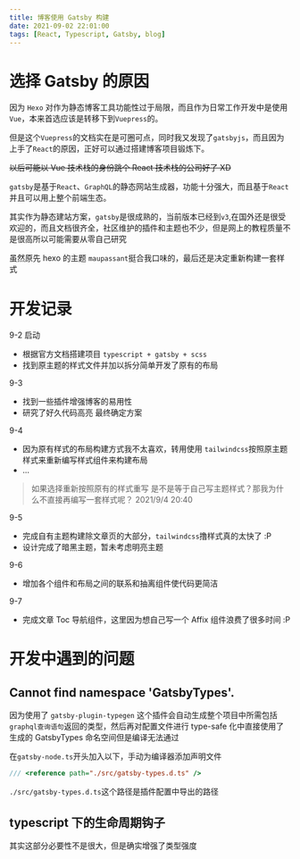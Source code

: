 ```yaml
---
title: 博客使用 Gatsby 构建
date: 2021-09-02 22:01:00
tags: [React, Typescript, Gatsby, blog]
---
```


# 选择 Gatsby 的原因

因为 `Hexo` 对作为静态博客工具功能性过于局限，而且作为日常工作开发中是使用`Vue`，本来首选应该是转移下到`Vuepress`的。

但是这个`Vuepress`的文档实在是可圈可点，同时我又发现了`gatsbyjs`，而且因为上手了`React`的原因，正好可以通过搭建博客项目锻炼下。

~~以后可能以 Vue 技术栈的身份跳个 React 技术栈的公司好了 XD~~

`gatsby`是基于`React`、`GraphQL`的静态网站生成器，功能十分强大，而且基于`React`并且可以用上整个前端生态。

其实作为静态建站方案，`gatsby`是很成熟的，当前版本已经到`v3`,在国外还是很受欢迎的，而且文档很齐全，社区维护的插件和主题也不少，但是网上的教程质量不是很高所以可能需要从零自己研究

虽然原先 hexo 的主题 `maupassant`挺合我口味的，最后还是决定重新构建一套样式

# 开发记录

9-2 启动

- 根据官方文档搭建项目 `typescript + gatsby + scss`
- 找到原主题的样式文件并加以拆分简单开发了原有的布局

9-3

- 找到一些插件增强博客的易用性
- 研究了好久代码高亮 最终确定方案

9-4

- 因为原有样式的布局构建方式我不太喜欢，转用使用 `tailwindcss`按照原主题样式来重新编写样式组件来构建布局
- ...

> 如果选择重新按照原有的样式重写 是不是等于自己写主题样式？那我为什么不直接再编写一套样式呢？ 2021/9/4 20:40

9-5

- 完成自有主题构建除文章页的大部分，`tailwindcss`撸样式真的太快了 :P
- 设计完成了暗黑主题，暂未考虑明亮主题

9-6

- 增加各个组件和布局之间的联系和抽离组件使代码更简洁

9-7

- 完成文章 Toc 导航组件，这里因为想自己写一个 Affix 组件浪费了很多时间 :P

# 开发中遇到的问题

## Cannot find namespace 'GatsbyTypes'.

因为使用了 `gatsby-plugin-typegen` 这个插件会自动生成整个项目中所需包括`graphql查询语句`返回的类型，然后再对配置文件进行 type-safe 化中直接使用了生成的 GatsbyTypes 命名空间但是编译无法通过

在`gatsby-node.ts`开头加入以下，手动为编译器添加声明文件

```ts
/// <reference path="./src/gatsby-types.d.ts" />
```

`./src/gatsby-types.d.ts`这个路径是插件配置中导出的路径

## typescript 下的生命周期钩子

其实这部分必要性不是很大，但是确实增强了类型强度
